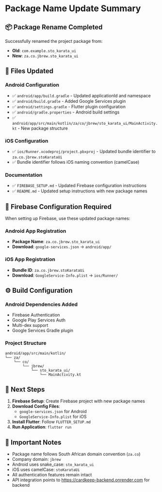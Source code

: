 # Package Name Update Summary

## 📦 Package Rename Completed

Successfully renamed the project package from:
- **Old**: `com.example.sto_karata_ui`
- **New**: `za.co.jbrew.sto_karata_ui`

## 📁 Files Updated

### Android Configuration
- ✅ `android/app/build.gradle` - Updated applicationId and namespace
- ✅ `android/build.gradle` - Added Google Services plugin
- ✅ `android/settings.gradle` - Flutter plugin configuration
- ✅ `android/gradle.properties` - Android build settings
- ✅ `android/app/src/main/kotlin/za/co/jbrew/sto_karata_ui/MainActivity.kt` - New package structure

### iOS Configuration  
- ✅ `ios/Runner.xcodeproj/project.pbxproj` - Updated bundle identifier to `za.co.jbrew.stoKarataUi`
- ✅ Bundle identifier follows iOS naming convention (camelCase)

### Documentation
- ✅ `FIREBASE_SETUP.md` - Updated Firebase configuration instructions
- ✅ `README.md` - Updated setup instructions with new package names

## 🔧 Firebase Configuration Required

When setting up Firebase, use these updated package names:

### Android App Registration
- **Package Name**: `za.co.jbrew.sto_karata_ui`
- **Download**: `google-services.json` → `android/app/`

### iOS App Registration  
- **Bundle ID**: `za.co.jbrew.stoKarataUi`
- **Download**: `GoogleService-Info.plist` → `ios/Runner/`

## ⚙️ Build Configuration

### Android Dependencies Added
- Firebase Authentication
- Google Play Services Auth
- Multi-dex support
- Google Services Gradle plugin

### Project Structure
```
android/app/src/main/kotlin/
└── za/
    └── co/
        └── jbrew/
            └── sto_karata_ui/
                └── MainActivity.kt
```

## 🚀 Next Steps

1. **Firebase Setup**: Create Firebase project with new package names
2. **Download Config Files**: 
   - `google-services.json` for Android
   - `GoogleService-Info.plist` for iOS
3. **Install Flutter**: Follow `FLUTTER_SETUP.md`
4. **Run Application**: `flutter run`

## 🎯 Important Notes

- Package name follows South African domain convention (`za.co`)
- Company domain: `jbrew` 
- Android uses snake_case: `sto_karata_ui`
- iOS uses camelCase: `stoKarataUi`
- All authentication features remain intact
- API integration points to https://cardkeep-backend.onrender.com for backend
